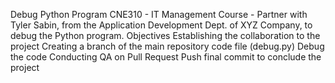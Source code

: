Debug Python Program CNE310 - IT Management Course - Partner with Tyler Sabin, from the Application Development Dept. of XYZ Company, to debug the Python program. Objectives Establishing the collaboration to the project Creating a branch of the main repository code file (debug.py) Debug the code Conducting QA on Pull Request Push final commit to conclude the project
